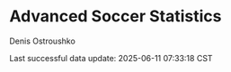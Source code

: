 # Advanced Soccer Statistics
Denis Ostroushko

<!-- gfm -->

Last successful data update: 2025-06-11 07:33:18 CST
